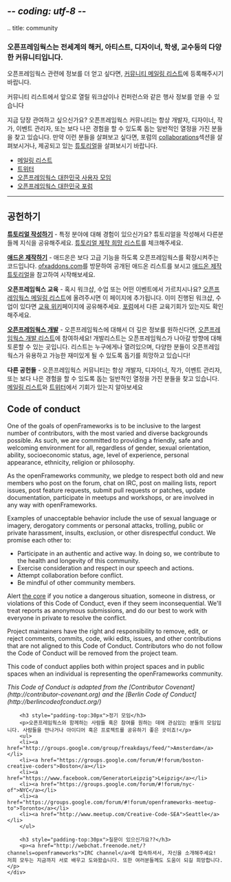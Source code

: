 ## -*- coding: utf-8 -*-
.. title: community

<div class="page-left-medium">

<h3>오픈프레임웍스는 전세계의 해커, 아티스트, 디자이너, 학생, 교수등의 다양한 커뮤니티입니다.</h3>
<p>오픈프레임웍스 관련에 정보를 더 얻고 싶다면, <a href="http://openframeworks.cc/list-info/">커뮤니티 메일링 리스트</a>에 등록해주시기 바랍니다.</p>
<p>커뮤니티 리스트에서 앞으로 열릴 워크샵이나 컨퍼런스와 같은 행사 정보를 얻을 수 있습니다</p>
<p>지금 당장 관여하고 싶으신가요? 오픈프레임웍스 커뮤니티는 항상 개발자, 디자이너, 작가, 이벤트 관리자, 또는 보다 나은 경험을 할 수 있도록 돕는 일반적인 열정을 가진 분들을 찾고 있습니다. 만약 이런 분들을 살펴보고 싶다면, 포럼의 <a href="http://forum.openframeworks.cc/index.php?board=31.0">collaborations</a>섹션을 살펴보시거나, 제공되고 있는 <a href="/tutorials/">튜토리얼</a>을 살펴보시기 바랍니다.</p>

<ul class="external_links" >
    <li><a href="http://openframeworks.cc/list-info/"> 메일링 리스트</a></li>
    <li><a href="http://twitter.com/openFrameworks"> 트위터</a></li>
    <li><a href="http://www.facebook.com/groups/openframeworks.kr/"> 오픈프레임웍스 대한민국 사용자 모임</a></li>
    <li><a href="http://forum.openframeworks.kr/"> 오픈프레임웍스 대한민국 포럼</a></li>
</ul>


<hr>


<h2 id="contribute">공헌하기</h2>

<p><b><a href="/tutorials">튜토리얼 작성하기</a></b> - 특정 분야에 대해 경험이 있으신가요? 튜토리얼을 작성해서 다른분들께 지식을 공유해주세요. <a href="/tutorials#wishlist">튜토리얼 제작 희망 리스트</a>를 체크해주세요.</p>

<p><b><a href="http://ofxaddons.com">애드온 제작하기</a></b> - 애드온은 보다 고급 기능을 하도록 오픈프레임웍스를 확장시켜주는 코드입니다. <a href="http://ofxaddons.com">ofxaddons.com</a>를 방문하여 공개된 애드온 리스트를 보시고 <a href="http://ofxaddons.com/howto/">애드온 제작 튜토리얼</a>을 참고하여 시작해보세요.</p>

<p><b>오픈프레임웍스 교육</b> - 혹시 워크샵, 수업 또는 어떤 이벤트에서 가르치시나요? <a href="http://openframeworks.cc/list-info/">오픈프레임웍스 메일링 리스트</a>에 올려주시면 이 페이지에 추가됩니다. 이미 진행된 워크샵, 수업이 있다면 <a href="http://wiki.openframeworks.cc/index.php?title=Education">교육 위키</a>페이지에 공유해주세요. <a href="http://forum.openframeworks.cc/">포럼</a>에서 다른 교육기회가 있는지도 확인해주세요.</p>

<p><b><a href="/development">오픈프레임웍스 개발</a></b> - 오픈프레임웍스에 대해서 더 깊은 정보를 원하신다면, <a href="http://dev.openframeworks.cc/listinfo.cgi/of-dev-openframeworks.cc">오픈프레임웍스 개발 리스트</a>에 참여하세요! 개발리스트는 오픈프레임웍스가 나아갈 방향에 대해 토론할 수 있는 곳입니다. 리스트는 누구에게나 열려있으며, 다양한 분들이 오픈프레임웍스가 유용하고 가능한 재미있게 될 수 있도록 돕기를 희망하고 있습니다! </p>

<p><b>다른 공헌들</b> - 오픈프레임웍스 커뮤니티는 항상 개발자, 디자이너, 작가, 이벤트 관리자, 또는 보다 나은 경험을 할 수 있도록 돕는 일반적인 열정을 가진 분들을 찾고 있습니다. <a href="http://openframeworks.cc/list-info/">메일링 리스트</a>와 <a href="http://twitter.com/openFrameworks"> 트위터</a>에서 기회가 있는지 알아보세요</p>


<h2>Code of conduct</h2>
<p>One of the goals of openFrameworks is to be inclusive to the largest number of contributors, with the most varied and diverse backgrounds possible. As such, we are committed to providing a friendly, safe and welcoming environment for all, regardless of gender, sexual orientation, ability, socioeconomic status, age, level of experience, personal appearance, ethnicity, religion or philosophy.</p>

<p>As the openFrameworks community, we pledge to respect both old and new members who post on the forum, chat on IRC, post on mailing lists, report issues, post feature requests, submit pull requests or patches, update documentation, participate in meetups and workshops, or are involved in any way with openFrameworks.

<p>Examples of unacceptable behavior include the use of sexual language or imagery, derogatory comments or personal attacks, trolling, public or private harassment, insults, exclusion, or other disrespectful conduct. We promise each other to:

<ul>
<li>Participate in an authentic and active way. In doing so, we contribute to the health and longevity of this community.</li>
<li>Exercise consideration and respect in our speech and actions.</li>
<li>Attempt collaboration before conflict.</li>
<li>Be mindful of other community members.</li>
</ul>

<p>Alert <a href="mailto:of@openframeworks.cc">the core</a> if you notice a dangerous situation, someone in distress, or violations of this Code of Conduct, even if they seem inconsequential. We'll treat reports as anonymous submissions, and do our best to work with everyone in private to resolve the conflict.

<p>Project maintainers have the right and responsibility to remove, edit, or reject comments, commits, code, wiki edits, issues, and other contributions that are not aligned to this Code of Conduct. Contributors who do not follow the Code of Conduct will be removed from the project team.

<p>This code of conduct applies both within project spaces and in public spaces when an individual is representing the openFrameworks community.

<p><em>This Code of Conduct is adapted from the [Contributor Covenant](http://contributor-covenant.org) and the [Berlin Code of Conduct](http://berlincodeofconduct.org/)</em></p>
</div>

<div class="page-right-narrow">
    <div class="home-links">

        <h3 style="padding-top:30px">정기 모임</h3>
        <p>오픈프레임웍스와 함께하는 사람들 혹은 참여를 원하는 데에 관심있는 분들의 모임입니다. 사람들을 만나거나 아이디어 혹은 프로젝트를 공유하기 좋은 곳이죠!</p>
        <ul>
        <li><a href="http://groups.google.com/group/freakdays/feed/">Amsterdam</a></li>
        <li><a href="https://groups.google.com/forum/#!forum/boston-creative-coders">Boston</a></li>
        <li><a href="https://www.facebook.com/GeneratorLeipzig">Leipzig</a></li>
        <li><a href="https://groups.google.com/forum/#!forum/nyc-of">NYC</a></li>
        <li><a href="https://groups.google.com/forum/#!forum/openframeworks-meetup-to">Toronto</a></li>
        <li><a href="http://www.meetup.com/Creative-Code-SEA">Seattle</a></li>
        </ul>

        <h3 style="padding-top:30px">질문이 있으신가요??</h3>
        <p><a href="http://webchat.freenode.net/?channels=openframeworks">IRC channel</a>에 접속하셔서, 자신을 소개해주세요! 저희 모두는 지금까지 서로 배우고 도와왔습니다. 또한 여러분들께도 도움이 되길 희망합니다.</p>
    </div>
</div>

